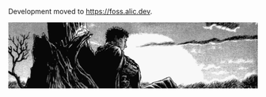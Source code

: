 Development moved to https://foss.alic.dev.
<p align="center">
  <a href="https://www.alic.dev">
    <img src="3896663.jpg" alt="logo" width=2000 />
  </a>
</p>
